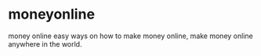 # moneyonline
money online easy ways on how to make money online, make money online anywhere in the world.
